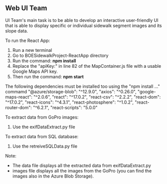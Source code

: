 ## Web UI Team ##

UI Team's main task is to be able to develop an interactive user-friendly UI that is able to display specific or individual sidewalk segment images and its slope data. 

To run the React App:
1. Run a new terminal
2. Go to BOESidewalkProject-ReactApp directory
3. Run the command: **npm install**
4. Replace the "apiKey:" in line 82 of the MapContainer.js file with a usable Google Maps API key.
5. Then run the command: **npm start**

The following dependencies must be installed too using the "npm install ..." commamd
"@azure/storage-blob": "^12.9.0",
"axios": "^0.26.0",
"google-maps-react": "^2.0.6",
"react": "^17.0.2",
"react-csv": "^2.2.2",
"react-dom": "^17.0.2",
"react-icons": "^4.3.1",
"react-photosphere": "^1.0.2",
"react-router-dom": "^6.2.1",
"react-scripts": "5.0.0"

To extract data from GoPro images: 
1. Use the exifDataExtract.py file 
    
To extract data from SQL database:
1. Use the retreiveSQLData.py file

Note:
- The data file displays all the extracted data from exifDataExtract.py
- images file displays all the images from the GoPro (you can find the images also in the Azure Blob Storage).
